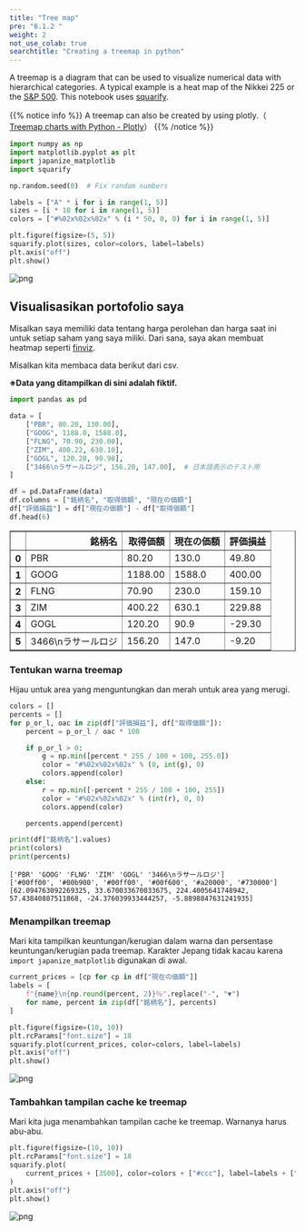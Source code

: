 ```yaml
---
title: "Tree map"
pre: "6.1.2 "
weight: 2
not_use_colab: true
searchtitle: "Creating a treemap in python"
---
```


A treemap is a diagram that can be used to visualize numerical data with hierarchical categories. A typical example is a heat map of the Nikkei 225 or the [S&P 500](https://finviz.com/map.ashx). This notebook uses [squarify](https://github.com/laserson/squarify).



{{% notice info %}}
A treemap can also be created by using plotly.（
[Treemap charts with Python - Plotly](https://plotly.com/python/treemaps/)）
{{% /notice %}}

```python
import numpy as np
import matplotlib.pyplot as plt
import japanize_matplotlib
import squarify

np.random.seed(0)  # Fix random numbers

labels = ["A" * i for i in range(1, 5)]
sizes = [i * 10 for i in range(1, 5)]
colors = ["#%02x%02x%02x" % (i * 50, 0, 0) for i in range(1, 5)]

plt.figure(figsize=(5, 5))
squarify.plot(sizes, color=colors, label=labels)
plt.axis("off")
plt.show()
```


    
![png](/images/visualize/category-groupby/treemap_files/treemap_2_0.png)
    


## Visualisasikan portofolio saya

Misalkan saya memiliki data tentang harga perolehan dan harga saat ini untuk setiap saham yang saya miliki.
Dari sana, saya akan membuat heatmap seperti [finviz](https://finviz.com/).


Misalkan kita membaca data berikut dari csv.

<b>※Data yang ditampilkan di sini adalah fiktif.</b>


```python
import pandas as pd

data = [
    ["PBR", 80.20, 130.00],
    ["GOOG", 1188.0, 1588.0],
    ["FLNG", 70.90, 230.00],
    ["ZIM", 400.22, 630.10],
    ["GOGL", 120.20, 90.90],
    ["3466\nラサールロジ", 156.20, 147.00],  # 日本語表示のテスト用
]

df = pd.DataFrame(data)
df.columns = ["銘柄名", "取得価額", "現在の価額"]
df["評価損益"] = df["現在の価額"] - df["取得価額"]
df.head(6)
```

<div>
<style scoped>
    .dataframe tbody tr th:only-of-type {
        vertical-align: middle;
    }

    .dataframe tbody tr th {
        vertical-align: top;
    }

    .dataframe thead th {
        text-align: right;
    }
</style>
<table border="1" class="dataframe">
  <thead>
    <tr style="text-align: right;">
      <th></th>
      <th>銘柄名</th>
      <th>取得価額</th>
      <th>現在の価額</th>
      <th>評価損益</th>
    </tr>
  </thead>
  <tbody>
    <tr>
      <th>0</th>
      <td>PBR</td>
      <td>80.20</td>
      <td>130.0</td>
      <td>49.80</td>
    </tr>
    <tr>
      <th>1</th>
      <td>GOOG</td>
      <td>1188.00</td>
      <td>1588.0</td>
      <td>400.00</td>
    </tr>
    <tr>
      <th>2</th>
      <td>FLNG</td>
      <td>70.90</td>
      <td>230.0</td>
      <td>159.10</td>
    </tr>
    <tr>
      <th>3</th>
      <td>ZIM</td>
      <td>400.22</td>
      <td>630.1</td>
      <td>229.88</td>
    </tr>
    <tr>
      <th>4</th>
      <td>GOGL</td>
      <td>120.20</td>
      <td>90.9</td>
      <td>-29.30</td>
    </tr>
    <tr>
      <th>5</th>
      <td>3466\nラサールロジ</td>
      <td>156.20</td>
      <td>147.0</td>
      <td>-9.20</td>
    </tr>
  </tbody>
</table>
</div>



### Tentukan warna treemap

Hijau untuk area yang menguntungkan dan merah untuk area yang merugi.


```python
colors = []
percents = []
for p_or_l, oac in zip(df["評価損益"], df["取得価額"]):
    percent = p_or_l / oac * 100

    if p_or_l > 0:
        g = np.min([percent * 255 / 100 + 100, 255.0])
        color = "#%02x%02x%02x" % (0, int(g), 0)
        colors.append(color)
    else:
        r = np.min([-percent * 255 / 100 + 100, 255])
        color = "#%02x%02x%02x" % (int(r), 0, 0)
        colors.append(color)

    percents.append(percent)

print(df["銘柄名"].values)
print(colors)
print(percents)
```

    ['PBR' 'GOOG' 'FLNG' 'ZIM' 'GOGL' '3466\nラサールロジ']
    ['#00ff00', '#00b900', '#00ff00', '#00f600', '#a20000', '#730000']
    [62.094763092269325, 33.670033670033675, 224.4005641748942, 57.43840887511868, -24.376039933444257, -5.8898847631241935]
    

### Menampilkan treemap

Mari kita tampilkan keuntungan/kerugian dalam warna dan persentase keuntungan/kerugian pada treemap.
Karakter Jepang tidak kacau karena `import japanize_matplotlib` digunakan di awal.


```python
current_prices = [cp for cp in df["現在の価額"]]
labels = [
    f"{name}\n{np.round(percent, 2)}％".replace("-", "▼")
    for name, percent in zip(df["銘柄名"], percents)
]

plt.figure(figsize=(10, 10))
plt.rcParams["font.size"] = 18
squarify.plot(current_prices, color=colors, label=labels)
plt.axis("off")
plt.show()
```


    
![png](/images/visualize/category-groupby/treemap_files/treemap_8_0.png)
    


### Tambahkan tampilan cache ke treemap

Mari kita juga menambahkan tampilan cache ke treemap. Warnanya harus abu-abu.


```python
plt.figure(figsize=(10, 10))
plt.rcParams["font.size"] = 18
squarify.plot(
    current_prices + [3500], color=colors + ["#ccc"], label=labels + ["キャッシュ"]
)
plt.axis("off")
plt.show()
```


    
![png](/images/visualize/category-groupby/treemap_files/treemap_10_0.png)
    

